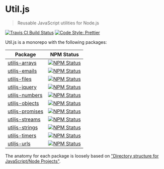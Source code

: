 # Util.js

> Reusable JavaScript utilities for Node.js

<p>
  <a href="https://travis-ci.org/creemama/utiljs"><img alt="Travis CI Build Status" src="https://img.shields.io/travis/creemama/utiljs/master.svg?style=flat-square&label=Travis+CI"></a>
  <a href="https://github.com/prettier/prettier"><img alt="Code Style: Prettier" src="https://img.shields.io/badge/code_style-prettier-ff69b4.svg?style=flat-square"></a>
</p>

Util.js is a monorepo with the following packages:

| Package                                                                                    |                                                                      NPM Status                                                                      |
| ------------------------------------------------------------------------------------------ | :--------------------------------------------------------------------------------------------------------------------------------------------------: |
| [utiljs-arrays](https://github.com/creemama/utiljs/tree/master/packages/utiljs-arrays)     |   <a href="https://www.npmjs.com/package/utiljs-arrays"><img alt="NPM Status" src="https://img.shields.io/npm/v/utiljs-arrays.svg?style=flat"></a>   |
| [utiljs-emails](https://github.com/creemama/utiljs/tree/master/packages/utiljs-emails)     |   <a href="https://www.npmjs.com/package/utiljs-emails"><img alt="NPM Status" src="https://img.shields.io/npm/v/utiljs-emails.svg?style=flat"></a>   |
| [utiljs-files](https://github.com/creemama/utiljs/tree/master/packages/utiljs-files)       |    <a href="https://www.npmjs.com/package/utiljs-files"><img alt="NPM Status" src="https://img.shields.io/npm/v/utiljs-files.svg?style=flat"></a>    |
| [utiljs-jquery](https://github.com/creemama/utiljs/tree/master/packages/utiljs-jquery)     |   <a href="https://www.npmjs.com/package/utiljs-jquery"><img alt="NPM Status" src="https://img.shields.io/npm/v/utiljs-jquery.svg?style=flat"></a>   |
| [utiljs-numbers](https://github.com/creemama/utiljs/tree/master/packages/utiljs-numbers)   |  <a href="https://www.npmjs.com/package/utiljs-numbers"><img alt="NPM Status" src="https://img.shields.io/npm/v/utiljs-numbers.svg?style=flat"></a>  |
| [utiljs-objects](https://github.com/creemama/utiljs/tree/master/packages/utiljs-objects)   |  <a href="https://www.npmjs.com/package/utiljs-objects"><img alt="NPM Status" src="https://img.shields.io/npm/v/utiljs-objects.svg?style=flat"></a>  |
| [utiljs-promises](https://github.com/creemama/utiljs/tree/master/packages/utiljs-promises) | <a href="https://www.npmjs.com/package/utiljs-promises"><img alt="NPM Status" src="https://img.shields.io/npm/v/utiljs-promises.svg?style=flat"></a> |
| [utiljs-streams](https://github.com/creemama/utiljs/tree/master/packages/utiljs-streams)   |  <a href="https://www.npmjs.com/package/utiljs-streams"><img alt="NPM Status" src="https://img.shields.io/npm/v/utiljs-streams.svg?style=flat"></a>  |
| [utiljs-strings](https://github.com/creemama/utiljs/tree/master/packages/utiljs-strings)   |  <a href="https://www.npmjs.com/package/utiljs-strings"><img alt="NPM Status" src="https://img.shields.io/npm/v/utiljs-strings.svg?style=flat"></a>  |
| [utiljs-timers](https://github.com/creemama/utiljs/tree/master/packages/utiljs-timers)     |   <a href="https://www.npmjs.com/package/utiljs-timers"><img alt="NPM Status" src="https://img.shields.io/npm/v/utiljs-timers.svg?style=flat"></a>   |
| [utiljs-urls](https://github.com/creemama/utiljs/tree/master/packages/utiljs-urls)         |     <a href="https://www.npmjs.com/package/utiljs-urls"><img alt="NPM Status" src="https://img.shields.io/npm/v/utiljs-urls.svg?style=flat"></a>     |

The anatomy for each package is loosely based on ["Directory structure for JavaScript/Node Projects"](https://gist.github.com/tracker1/59f2c13044315f88bee9).
